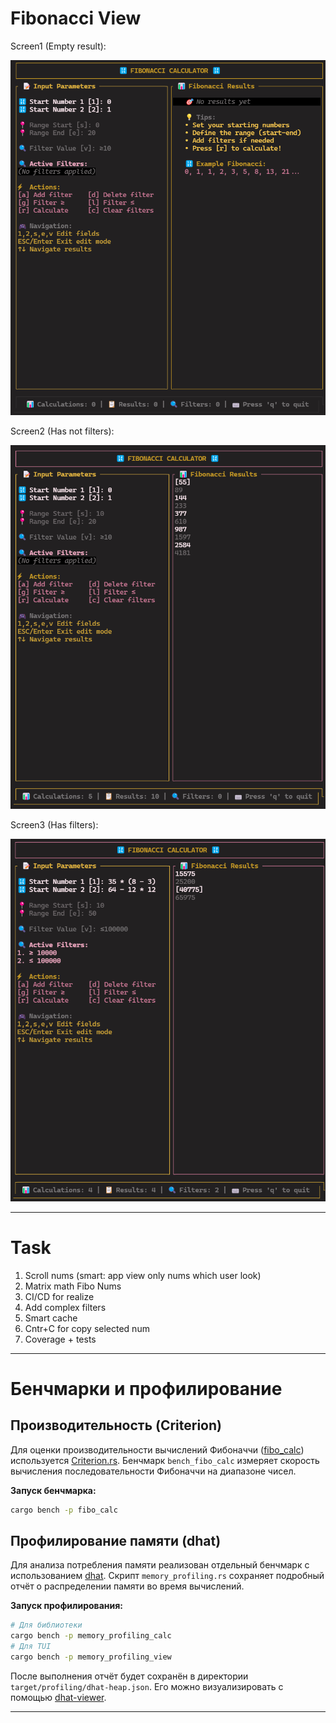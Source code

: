 # Fibonacci View

Screen1 (Empty result):

<img src="./resources/docs/screen0.png" alt=""/>

Screen2 (Has not filters):

<img src="./resources/docs/screen1.png" alt=""/>

Screen3 (Has filters):

<img src="./resources/docs/screen2.png" alt=""/>

---

# Task

1) Scroll nums (smart: app view only nums which user look)
2) Matrix math Fibo Nums
3) CI/CD for realize 
4) Add complex filters 
5) Smart cache
6) Cntr+C for copy selected num
7) Coverage + tests

---

# Бенчмарки и профилирование

## Производительность (Criterion)

Для оценки производительности вычислений Фибоначчи ([fibo_calc](./crates/fibo_calc)) используется [Criterion.rs](https://bheisler.github.io/criterion.rs/book/index.html). Бенчмарк `bench_fibo_calc` измеряет скорость вычисления последовательности Фибоначчи на диапазоне чисел.

**Запуск бенчмарка:**
```sh
cargo bench -p fibo_calc
```

## Профилирование памяти (dhat)

Для анализа потребления памяти реализован отдельный бенчмарк с использованием [dhat](https://docs.rs/dhat/latest/dhat/). Скрипт `memory_profiling.rs` сохраняет подробный отчёт о распределении памяти во время вычислений.

**Запуск профилирования:**
```sh
# Для библиотеки
cargo bench -p memory_profiling_calc
# Для TUI
cargo bench -p memory_profiling_view
```

После выполнения отчёт будет сохранён в директории `target/profiling/dhat-heap.json`. Его можно визуализировать с помощью [dhat-viewer](https://nnethercote.github.io/dh_view/dh_view.html).

---
